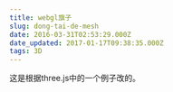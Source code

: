 ```yaml
---
title: webgl旗子
slug: dong-tai-de-mesh
date: 2016-03-31T02:53:29.000Z
date_updated: 2017-01-17T09:38:35.000Z
tags: 3D
---
```


这是根据three.js中的一个例子改的。
